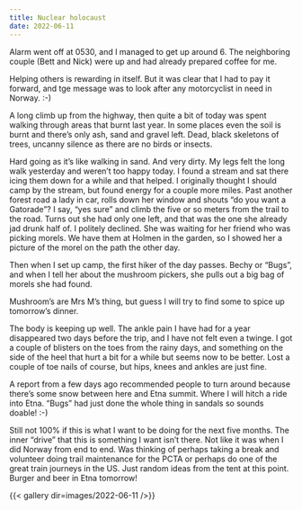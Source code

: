 ```yaml
---
title: Nuclear holocaust 
date: 2022-06-11
---
```


Alarm went off at 0530, and I managed to get up around 6. The neighboring couple (Bett and Nick) were up and had already prepared coffee for me.

Helping others is rewarding in itself. But it was clear that I had to pay it forward, and tge message was to look after any motorcyclist in need in Norway. :-)

A long climb up from the highway, then quite a bit of today was spent walking through areas that burnt last year. In some places even the soil is burnt and there’s only ash, sand and gravel left. Dead, black skeletons of trees, uncanny silence as there are no birds or insects. 

Hard going as it’s like walking in sand. And very dirty. My legs felt the long walk yesterday and weren’t too happy today. I found a stream and sat there icing them down for a while and that helped. I originally thought I should camp by the stream, but found energy for a couple more miles. Past another forest road a lady in car, rolls down her window and shouts “do you want a Gatorade”? I say, “yes sure” and climb the five or so meters from the trail to the road. Turns out she had only one left, and that was the one she already jad drunk half of. I politely declined. She was waiting for her friend who was picking morels. We have them at Holmen in the garden, so I showed her a picture of the morel on the path the other day. 

Then when I set up camp, the first hiker of the day passes. Bechy or “Bugs”, and when I tell her about the mushroom pickers, she pulls out a big bag of morels she had found.

Mushroom’s are Mrs M’s thing, but guess I will try to find some to spice up tomorrow’s dinner.

The body is keeping up well. The ankle pain I have had for a year disappeared two days before the trip, and I have not felt even a twinge. I got a couple of blisters on the toes from the rainy days, and something on the side of the heel that hurt a bit for a while but seems now to be better. Lost a couple of toe nails of course, but hips, knees and ankles are just fine.

A report from a few days ago recommended people to turn around because there’s some snow between here and Etna summit. Where I will hitch a ride into Etna. “Bugs” had just done the whole thing in sandals so sounds doable! :-)

Still not 100% if this is what I want to be doing for the next five months. The inner “drive” that this is something I want isn’t there. Not like it was when I did Norway from end to end. Was thinking of perhaps taking a break and volunteer doing trail maintenance for the PCTA or perhaps do one of the great train journeys in the US. Just random ideas from the tent at this point. Burger and beer in Etna tomorrow!

{{< gallery dir=images/2022-06-11 />}}